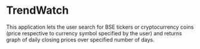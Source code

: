 # TrendWatch
This application lets the user search for BSE tickers or cryptocurrency coins (price respective to currency symbol specified by the user) and returns graph of daily closing prices over specified number of days.
